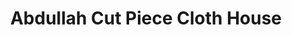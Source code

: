 ---
title: "Abdullah Cut Piece Cloth House"
url: /ranipur-riyast/abdullah-cut-piece-cloth-house/
shop: shop
---
